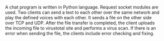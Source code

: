 A chat program is written in Python language. Request socket modules are used. Two clients can send a text to each other over the same network and play the defined voices with each other. It sends a file on the other side over TCP and UDP. After the file transfer is completed, the client uploads the incoming file to virustotal site and performs a virus scan. If there is an error when sending the file, the clients include error checking and fixing.
